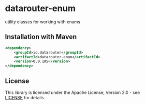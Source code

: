 # datarouter-enum

utility classes for working with enums

## Installation with Maven

```xml
<dependency>
	<groupId>io.datarouter</groupId>
	<artifactId>datarouter-enum</artifactId>
	<version>0.0.105</version>
</dependency>
```

## License

This library is licensed under the Apache License, Version 2.0 - see [LICENSE](../LICENSE) for details.
